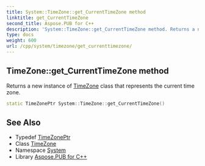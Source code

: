 ```yaml
---
title: System::TimeZone::get_CurrentTimeZone method
linktitle: get_CurrentTimeZone
second_title: Aspose.PUB for C++
description: 'System::TimeZone::get_CurrentTimeZone method. Returns a new instance of TimeZone class that represents the current time zone in C++.'
type: docs
weight: 600
url: /cpp/system/timezone/get_currenttimezone/
---
```

## TimeZone::get_CurrentTimeZone method


Returns a new instance of [TimeZone](../) class that represents the current time zone.

```cpp
static TimeZonePtr System::TimeZone::get_CurrentTimeZone()
```

## See Also

* Typedef [TimeZonePtr](../../timezoneptr/)
* Class [TimeZone](../)
* Namespace [System](../../)
* Library [Aspose.PUB for C++](../../../)
